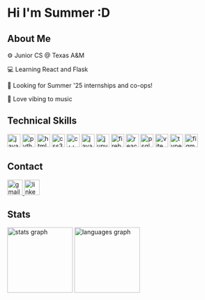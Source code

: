 <!--
**sumshiu/sumshiu** is a ✨ _special_ ✨ repository because its `README.md` (this file) appears on your GitHub profile.

Here are some ideas to get you started:

- 🔭 I’m currently working on ...
- 🌱 I’m currently learning ...
- 👯 I’m looking to collaborate on ...
- 🤔 I’m looking for help with ...
- 💬 Ask me about ...
- 📫 How to reach me: ...
- 😄 Pronouns: ...
- ⚡ Fun fact: ...
-->
# Hi I'm Summer :D

## About Me
⚙️ Junior CS @ Texas A&M

💻 Learning React and Flask

🔭 Looking for Summer '25 internships and co-ops!

🌃 Love vibing to music

###
## Technical Skills
<div align="left">
  <img src="https://img.shields.io/badge/Javascript-gray?style=for-the-badge&logo=javascript" height="30" alt="javascript logo"  />
  <img src="https://img.shields.io/badge/Python-4584b6?style=for-the-badge&logo=python&logoColor=ffde57" height="30" alt="python logo"  />
  <img src="https://img.shields.io/badge/HTML5-orange?style=for-the-badge&logo=html5&logoColor=white" height="30" alt="html5 logo"  />
  <img src="https://img.shields.io/badge/CSS3-2965f1?style=for-the-badge&logo=css3&logoColor=white" height="30" alt="css3 logo"  />
  <img src="https://img.shields.io/badge/C++-044F88?style=for-the-badge&logo=cplusplus&logoColor=white" height="30" alt="c++ logo"  />
  <img src="https://img.shields.io/badge/Java-red?style=for-the-badge&logo=buymeacoffee&logoColor=white" height="30" alt="java logo"  />
  <img src="https://img.shields.io/badge/Juypter Notebook-F37626?style=for-the-badge&logo=Jupyter&logoColor=white" height="30" alt="jupyter logo"  />
  <img src="https://img.shields.io/badge/Firebase-f6820d?style=for-the-badge&logo=firebase&logoColor=white" height="30" alt="firebase logo"  />
  <img src="https://img.shields.io/badge/React-61DBFB?style=for-the-badge&logo=react&logoColor=white" height="30" alt="react logo"  />
  <img src="https://img.shields.io/badge/PostgreSQL-336791?style=for-the-badge&logo=postgresql&logoColor=white" height="30" alt="psql logo"  />
  <img src="https://img.shields.io/badge/Vite-646CFF?style=for-the-badge&logo=vite&logoColor=white" height="30" alt="vite logo"  />
  <img src="https://img.shields.io/badge/Typescript-3178C6?style=for-the-badge&logo=typescript&logoColor=white" height="30" alt="typescript logo"  />
  <img src="https://img.shields.io/badge/Figma-F24E1E?style=for-the-badge&logo=figma&logoColor=white" height="30" alt="figma logo"  />
</div>


###

## Contact
<div align="left">
  <a href='mailto:summerrwong19@gmail.com'> <img src="https://img.shields.io/static/v1?message=Gmail&logo=gmail&label=&color=D14836&logoColor=white&labelColor=&style=for-the-badge" height="35" alt="gmail logo"/> </a>
  <a href='https://www.linkedin.com/in/summerrwong/'> <img src="https://img.shields.io/static/v1?message=LinkedIn&logo=linkedin&label=&color=0077B5&logoColor=white&labelColor=&style=for-the-badge" height="35" alt="linkedin logo"/> </a>
</div>

###

## Stats
<div align="left">
  <img src="https://github-readme-stats.vercel.app/api?username=sumshiu&hide_title=false&hide_rank=false&show_icons=true&include_all_commits=true&count_private=true&disable_animations=false&theme=tokyonight&locale=en&hide_border=false&order=1" height="150" alt="stats graph"  />
  <img src="https://github-readme-stats.vercel.app/api/top-langs?username=sumshiu&locale=en&hide_title=false&layout=compact&card_width=320&langs_count=10&theme=tokyonight&hide_border=false&order=2" height="150" alt="languages graph"  />
</div>


